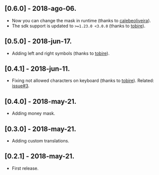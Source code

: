 ## [0.6.0] - 2018-ago-06.

-   Now you can change the mask in runtime (thanks to [calebeoliveira](https://github.com/calebeoliveira)).
-   The sdk support is updated to `>=1.23.0 <3.0.0` (thanks to [tobire](https://github.com/tobire)).

## [0.5.0] - 2018-jun-17.

-   Adding left and right symbols (thanks to [tobire](https://github.com/tobire)).

## [0.4.1] - 2018-jun-11.

-   Fixing not allowed characters on keyboard (thanks to [tobire](https://github.com/tobire)). Related: [issue#3](https://github.com/benhurott/flutter-masked-text/issues/3).

## [0.4.0] - 2018-may-21.

-   Adding money mask.

## [0.3.0] - 2018-may-21.

-   Adding custom translations.

## [0.2.1] - 2018-may-21.

-   First release.
